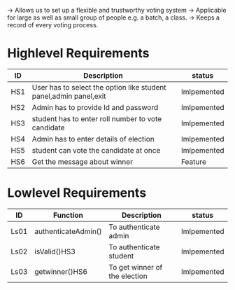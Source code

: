 
-> Allows us to set up a flexible and trustworthy voting system
-> Applicable for large as well as small group of people e.g. a batch, a class.
-> Keeps a record of  every voting process.

# Highlevel Requirements
| ID  |                   Description                                   | status |
|-----|-----------------------------------------------------------------|--------|
| HS1 |User has to select the option like student panel,admin panel,exit|Imlpemented|
| HS2 |Admin has to provide Id and password|Imlpemented|
| HS3 |student has to enter roll number to vote candidate|Imlpemented|
| HS4 |Admin has to enter details of election|Imlpemented|
| HS5 |student can vote the candidate at once|Imlpemented|
| HS6 |Get the message about winner|Feature|

# Lowlevel Requirements
| ID  |                   Function                                      | Description|status |
|-----|-----------------------------------------------------------------|--------|-----------|
| Ls01 |authenticateAdmin()|To authenticate admin|Imlpemented|
| Ls02 |isValid()HS3|To authenticate student|Imlpemented|
| Ls03 |getwinner()HS6|To get winner of the election|Imlpemented|










